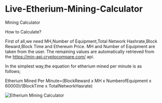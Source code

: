 # Live-Etherium-Mining-Calculator
Mining Calculator

How to Calculate?

First of all,we need MH,Number of Equipment,Total Network Hashrate,Block Reward,Block Time and Ethereum Price.
MH and Number of Equipment are taken from the user.
The remaining values are automatically retrieved from the https://min-api.cryptocompare.com/ api.

In the simplest way,the equation for etherium mined per minute is as follows;

Etherium Mined Per Minute=(BlockReward x MH x NumberofEquipment x 60000)/(BlockTime x TotalNetworkHasrate)

![Etherium Mining Calculator](https://user-images.githubusercontent.com/44982664/153215459-a140193b-d39e-4937-95b5-386034a98561.png)
